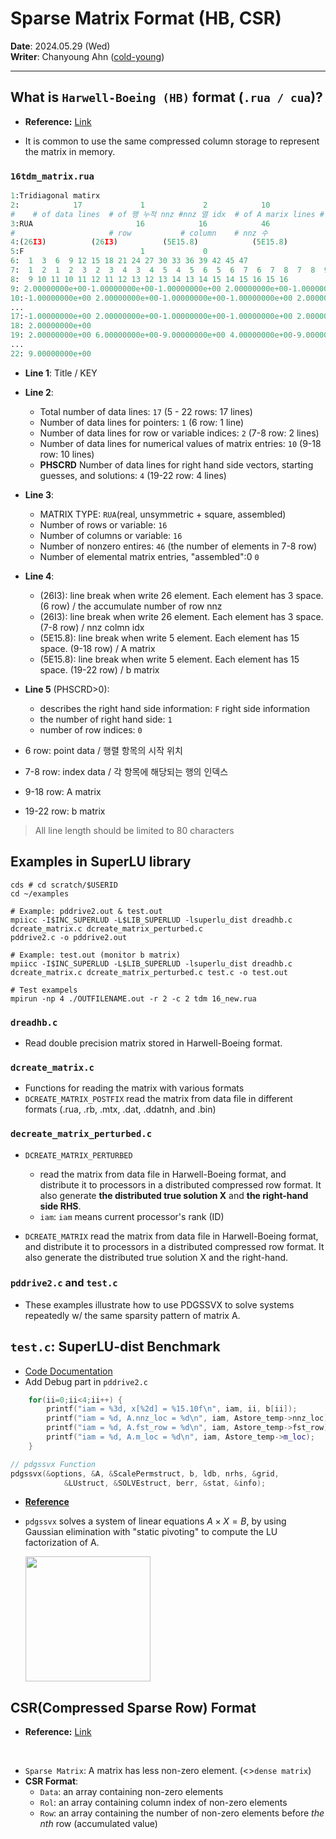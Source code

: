 # Sparse Matrix Format (HB, CSR)
**Date**: 2024.05.29 (Wed) <br>
**Writer**: Chanyoung Ahn ([cold-young](https://github.com/cold-young))
___

## What is `Harwell-Boeing (HB)` format (`.rua / cua`)? 
- **Reference:** [Link](https://people.sc.fsu.edu/~jburkardt/data/hb/hb.html)
- It is common to use the same compressed column storage to represent the matrix in memory.

    <!-- <img src="../img/HPC_02_HB_Format.png" height=200><br> -->

### **`16tdm_matrix.rua`**
```python
1:Tridiagonal matirx                                                      tdm     
2:            17             1             2            10             4
#    # of data lines  # of 행 누적 nnz #nnz 열 idx  # of A marix lines # of b matrix lines
3:RUA                       16            16            46             0
#                     # row           # column    # nnz 수
4:(26I3)          (26I3)          (5E15.8)            (5E15.8)            
5:F                          1             0
6:  1  3  6  9 12 15 18 21 24 27 30 33 36 39 42 45 47
7:  1  2  1  2  3  2  3  4  3  4  5  4  5  6  5  6  7  6  7  8  7  8  9  8  9 10
8:  9 10 11 10 11 12 11 12 13 12 13 14 13 14 15 14 15 16 15 16
9: 2.00000000e+00-1.00000000e+00-1.00000000e+00 2.00000000e+00-1.00000000e+00
10:-1.00000000e+00 2.00000000e+00-1.00000000e+00-1.00000000e+00 2.00000000e+00
...
17:-1.00000000e+00 2.00000000e+00-1.00000000e+00-1.00000000e+00 2.00000000e+00
18: 2.00000000e+00
19: 2.00000000e+00 6.00000000e+00-9.00000000e+00 4.00000000e+00-9.00000000e+00
...
22: 9.00000000e+00
```

- **Line 1**: Title / KEY
- **Line 2**: 
  - Total number of data lines: `17` (5 - 22 rows: 17 lines)
  - Number of data lines for pointers: `1` (6 row: 1 line) 
  - Number of data lines for row or variable indices: `2` (7-8 row: 2 lines)
  - Number of data lines for numerical values of matrix entries: `10` (9-18 row: 10 lines)
  - **PHSCRD** Number of data lines for right hand side vectors, starting guesses, and solutions: `4` (19-22 row: 4 lines)
- **Line 3**: 
  - MATRIX TYPE: `RUA`(real, unsymmetric + square, assembled)
  - Number of rows or variable: `16` 
  - Number of columns or variable: `16`
  - Number of nonzero entires: `46` (the number of elements in 7-8 row)
  - Number of elemental matrix entries, "assembled":0 `0`
- **Line 4**:
  - (26I3): line break when write 26 element. Each element has 3 space. (6 row) / the accumulate number of row nnz
  - (26I3): line break when write 26 element. Each element has 3 space. (7-8 row) / nnz colmn idx
  - (5E15.8): line break when write 5 element. Each element has 15 space. (9-18 row) / A matrix
  - (5E15.8): line break when write 5 element. Each element has 15 space. (19-22 row) / b matrix 

- **Line 5** (PHSCRD>0):
  - describes the right hand side information: `F`  right side information
  - the number of right hand side: `1`
  - number of row indices: `0`

- 6 row: point data / 행렬 항목의 시작 위치
- 7-8 row: index data / 각 항목에 해당되는 행의 인덱스
- 9-18 row: A matrix
- 19-22 row: b matrix

> All line length should be limited to 80 characters

## Examples in SuperLU library

```shell
cds # cd scratch/$USERID
cd ~/examples

# Example: pddrive2.out & test.out
mpiicc -I$INC_SUPERLUD -L$LIB_SUPERLUD -lsuperlu_dist dreadhb.c dcreate_matrix.c dcreate_matrix_perturbed.c 
pddrive2.c -o pddrive2.out

# Example: test.out (monitor b matrix)
mpiicc -I$INC_SUPERLUD -L$LIB_SUPERLUD -lsuperlu_dist dreadhb.c dcreate_matrix.c dcreate_matrix_perturbed.c test.c -o test.out

# Test exampels
mpirun -np 4 ./OUTFILENAME.out -r 2 -c 2 tdm 16_new.rua 
```
### `dreadhb.c` # 
- Read double precision matrix stored in Harwell-Boeing format. 

### `dcreate_matrix.c` 
- Functions for reading the matrix with various formats
- `DCREATE_MATRIX_POSTFIX` read the matrix from data file in different formats (.rua, .rb, .mtx, .dat, .ddatnh, and .bin)

### `decreate_matrix_perturbed.c`
 * `DCREATE_MATRIX_PERTURBED` 
   * read the matrix from data file in Harwell-Boeing format, and distribute it to processors in a distributed compressed row format. It also generate **the distributed true solution X** and **the right-hand side RHS**.
   * `iam`: `iam` means current processor's rank (ID)

* `DCREATE_MATRIX` read the matrix from data file in Harwell-Boeing format, and distribute it to processors in a distributed compressed row format. It also generate the distributed true solution X and the right-hand.
  
### `pddrive2.c` and `test.c`
* These examples illustrate how to use PDGSSVX to solve systems repeatedly w/ the same sparsity pattern of matrix A.

## `test.c`: SuperLU-dist Benchmark 
* [Code Documentation](https://portal.nersc.gov/project/sparse/superlu/superlu_dist_code_html/index.html)
* Add Debug part in `pddrive2.c`
```cpp
    for(ii=0;ii<4;ii++) {
        printf("iam = %3d, x[%2d] = %15.10f\n", iam, ii, b[ii]);
        printf("iam = %d, A.nnz_loc = %d\n", iam, Astore_temp->nnz_loc);
        printf("iam = %d, A.fst_row = %d\n", iam, Astore_temp->fst_row);
        printf("iam = %d, A.m_loc = %d\n", iam, Astore_temp->m_loc);
    }
```


```cpp
// pdgssvx Function
pdgssvx(&options, &A, &ScalePermstruct, b, ldb, nrhs, &grid,
            &LUstruct, &SOLVEstruct, berr, &stat, &info);

```
- [**Reference**](https://portal.nersc.gov/project/sparse/superlu/superlu_dist_code_html/pdgssvx_8c.html)
- `pdgssvx` solves a system of linear equations $A \times X = B$, by using Gaussian elimination with "static pivoting" to compute the LU factorization of A.
  
  <img src="../img/HPC_util_03.png" height=200>

## CSR(Compressed Sparse Row) Format
- **Reference:** [Link](https://gaussian37.github.io/math-la-sparse_matrix/)
<br>

- `Sparse Matrix`: A matrix has less non-zero element. (<>`dense matrix`) 
- **CSR Format**:
  - `Data`: an array containing non-zero elements
  - `Rol`: an array containing column index of non-zero elements
  - `Row`: an array containing the number of non-zero elements before *the nth* row (accumulated value)

